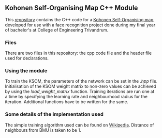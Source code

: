 ## Kohonen Self-Organising Map C++ Module

This [repository](https://github.com/sandeepsukumaran/KSOM) contains the C++ code for a [Kohonen Self-Organising map](https://en.wikipedia.org/wiki/Self-organizing_map), developed for use with a face recognition project done during my final year of bachelor's at College of Engineering Trivandrum.

### Files
There are two files in this repository: the cpp code file and the header file used for declarations.

### Using the module
To train the KSOM, the parameters of the network can be set in the _.hpp_ file. Initialisation of the KSOM weight matrix to non-zero values can be achieved by using the _load_weight_matrix_ function. Training iterations are run one at a time by specifying the learning rate and neighbourhood radius for the iteration. Additional functions have to be written for the same.

### Some details of the implementation used
The simple training algorithm used can be found on [Wikipedia](https://en.wikipedia.org/wiki/Self-organizing_map#Algorithm). Distance of neighbours from BMU is taken to be 1.
